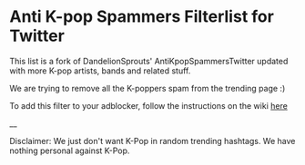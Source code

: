 # Anti K-pop Spammers Filterlist for Twitter
This list is a fork of DandelionSprouts' AntiKpopSpammersTwitter updated with more K-pop artists, bands and related stuff.

We are trying to remove all the K-poppers spam from the trending page :)

To add this filter to your adblocker, follow the instructions on the wiki [here](https://github.com/Cinnamon-Unltd/Anti-Kpop-Spammers-Filterlist-for-Twitter/wiki/How-do-I-install-this%3F)

__

Disclaimer: We just don't want K-Pop in random trending hashtags. We have nothing personal against K-Pop.

